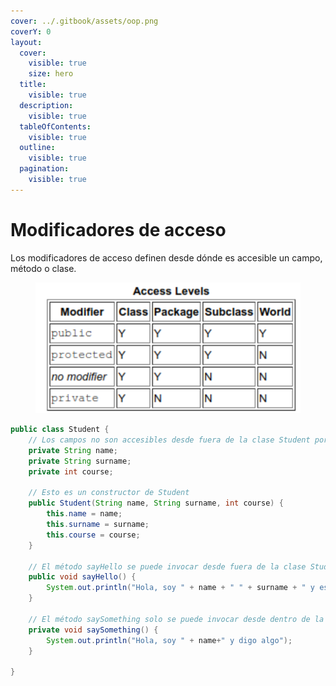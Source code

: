 ```yaml
---
cover: ../.gitbook/assets/oop.png
coverY: 0
layout:
  cover:
    visible: true
    size: hero
  title:
    visible: true
  description:
    visible: true
  tableOfContents:
    visible: true
  outline:
    visible: true
  pagination:
    visible: true
---
```


# Modificadores de acceso

Los modificadores de acceso definen desde dónde es accesible un campo, método o clase.

<figure><img src="../.gitbook/assets/image (6) (1).png" alt=""><figcaption></figcaption></figure>

```java
public class Student {
    // Los campos no son accesibles desde fuera de la clase Student porque son privados
    private String name;
    private String surname;
    private int course;
    
    // Esto es un constructor de Student
    public Student(String name, String surname, int course) {
        this.name = name;
        this.surname = surname;
        this.course = course;        
    }
    
    // El método sayHello se puede invocar desde fuera de la clase Student porque es público
    public void sayHello() {
        System.out.println("Hola, soy " + name + " " + surname + " y estoy en el curso " + course);
    }
    
    // El método saySomething solo se puede invocar desde dentro de la clase Student porque es privado
    private void saySomething() {
        System.out.println("Hola, soy " + name+" y digo algo");
    }
    
}
```
